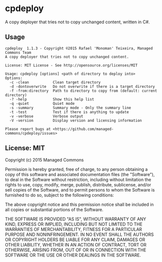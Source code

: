 cpdeploy
========

A copy deployer that tries not to copy unchanged content, written in C#.

Usage
-----

    cpdeploy  1.1.3 - Copyright ©2015 Rafael 'Monoman' Teixeira, Managed Commons Team
    A copy deployer that tries not to copy unchanged content.
    
    License: MIT License - See http://opensource.org/licenses/MIT
    
    Usage: cpdeploy [options] <path of directory to deploy into>
    Options:
      -c -clean           Clean target directory
      -d -dontoverwrite   Do not overwrite if there is a target directory
      -f -from:directory  Path to directory to copy from (default: current directory)
      -? -help            Show this help list
      -q -quiet           Quiet mode
      -s -summary         Summary mode - Only the summary line
      -t -test            Test if there is anything to update
      -v -verbose         Verbose output
      -V -version         Display version and licensing information
    
    Please report bugs at <https://github.com/managed-commons/cpdeploy/issues>


License: MIT
------------

Copyright (c) 2015 Managed Commons

Permission is hereby granted, free of charge, to any person obtaining a copy
of this software and associated documentation files (the "Software"), to deal
in the Software without restriction, including without limitation the rights
to use, copy, modify, merge, publish, distribute, sublicense, and/or sell
copies of the Software, and to permit persons to whom the Software is
furnished to do so, subject to the following conditions:

The above copyright notice and this permission notice shall be included in all
copies or substantial portions of the Software.

THE SOFTWARE IS PROVIDED "AS IS", WITHOUT WARRANTY OF ANY KIND, EXPRESS OR
IMPLIED, INCLUDING BUT NOT LIMITED TO THE WARRANTIES OF MERCHANTABILITY,
FITNESS FOR A PARTICULAR PURPOSE AND NONINFRINGEMENT. IN NO EVENT SHALL THE
AUTHORS OR COPYRIGHT HOLDERS BE LIABLE FOR ANY CLAIM, DAMAGES OR OTHER
LIABILITY, WHETHER IN AN ACTION OF CONTRACT, TORT OR OTHERWISE, ARISING FROM,
OUT OF OR IN CONNECTION WITH THE SOFTWARE OR THE USE OR OTHER DEALINGS IN THE
SOFTWARE.
